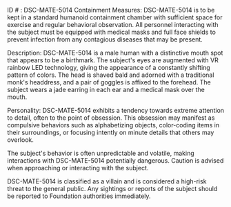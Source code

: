 ID # : DSC-MATE-5014
Containment Measures:
DSC-MATE-5014 is to be kept in a standard humanoid containment chamber with sufficient space for exercise and regular behavioral observation. All personnel interacting with the subject must be equipped with medical masks and full face shields to prevent infection from any contagious diseases that may be present.

Description:
DSC-MATE-5014 is a male human with a distinctive mouth spot that appears to be a birthmark. The subject's eyes are augmented with VR rainbow LED technology, giving the appearance of a constantly shifting pattern of colors. The head is shaved bald and adorned with a traditional monk's headdress, and a pair of goggles is affixed to the forehead. The subject wears a jade earring in each ear and a medical mask over the mouth.

Personality:
DSC-MATE-5014 exhibits a tendency towards extreme attention to detail, often to the point of obsession. This obsession may manifest as compulsive behaviors such as alphabetizing objects, color-coding items in their surroundings, or focusing intently on minute details that others may overlook. 

The subject's behavior is often unpredictable and volatile, making interactions with DSC-MATE-5014 potentially dangerous. Caution is advised when approaching or interacting with the subject. 

DSC-MATE-5014 is classified as a villain and is considered a high-risk threat to the general public. Any sightings or reports of the subject should be reported to Foundation authorities immediately.